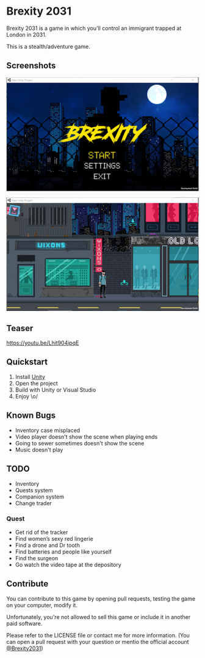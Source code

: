# Brexity 2031

Brexity 2031 is a game in which you'll control an immigrant trapped at London in 2031.

This is a stealth/adventure game.

## Screenshots

![brexity2031](brexity1.png)

![brexity2031](brexity2.png)

## Teaser

https://youtu.be/Lhit904ipqE

## Quickstart

1. Install [Unity](http://unity3d.com/)
2. Open the project
3. Build with Unity or Visual Studio
4. Enjoy \o/

## Known Bugs

* Inventory case misplaced
* Video player doesn't show the scene when playing ends
* Going to sewer sometimes doesn't show the scene
* Music doesn't play

## TODO

* Inventory
* Quests system
* Companion system
* Change trader

### Quest

* Get rid of the tracker
* Find women’s sexy red lingerie
* Find a drone and Dr tooth
* Find batteries and people like yourself
* Find the surgeon
* Go watch the video tape at the depository

## Contribute

You can contribute to this game by opening pull requests,
testing the game on your computer, modify it.

Unfortunately, you're not allowed to sell this game or include it
in another paid software.

Please refer to the LICENSE file or contact me for more information.
(You can open a pull request with your question or mentio the official account [@Brexity2031](https://twitter.com/brexity2031))
